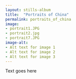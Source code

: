 ```yaml
---
layout: stills-album
title:  "Portraits of China"
permalink: portraits_of_china
image:
- portrait1.JPG
- portrait2.jpg
- portrait7.JPG
image-alt:
- Alt text for image 1
- Alt text for image 2
- Alt text for image 3
---
```


Text goes here
